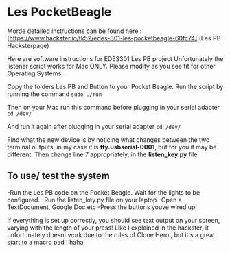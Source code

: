 # Les PocketBeagle

Morde detailed instructions can be found here : [https://www.hackster.io/tk52/edes-301-les-pocketbeagle-60fc74] (Les PB Hacksterpage)

Here are software instructions for EDES301 Les PB project
Unfortunately the listener script works for Mac ONLY. Please modify as you see fit for other Operating Systems.

Copy the folders Les PB and Button to your Pocket Beagle. Run the script by running the command 
`sudo ./run`

Then on your Mac run this command before plugging in your serial adapter
`cd /dev/`

And run it again after plugging in your serial adapter
`cd /dev/`

Find what the new device is by noticing what changes between the two terminal outputs, in my case it is **tty.usbserial-0001**, but for you it may be different. 
Then change line 7 appropriately, in the **listen_key.py** file


## To use/ test the system
-Run the Les PB code on the Pocket Beagle. Wait for the lights to be configured.
-Run the listen_key.py file on your laptop
-Open a TextDocument, Google Doc etc
-Press the buttons youve wired up!

If everything is set up correctly, you should see text output on your screen, varying with the length of your press!
Like I explained in the hackster, it unfortunately doesnt work due to the rules of Clone Hero , but it's a great start to a macro pad ! haha

